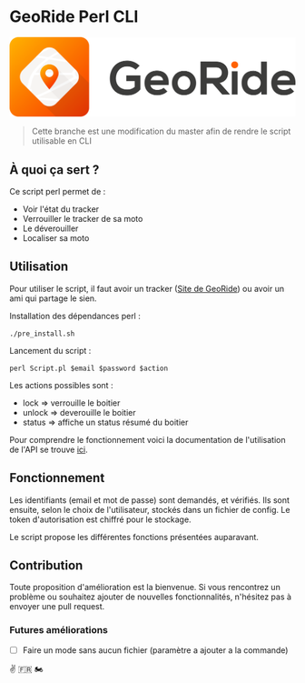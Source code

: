 # GeoRide Perl CLI

![Logo GeoRide](https://github.com/Ximmer00/Georide-Perl/blob/master/logo_transparent.png)

> Cette branche est une modification du master afin de rendre le script utilisable en CLI

## À quoi ça sert ?

Ce script perl permet de :

-   Voir l'état du tracker
-   Verrouiller le tracker de sa moto
-   Le déverouiller
-   Localiser sa moto

## Utilisation

Pour utiliser le script, il faut avoir un tracker ([Site de GeoRide](https://georide.fr/ "Site de GeoRide")) ou avoir un ami qui partage le sien.

Installation des dépendances perl :

    ./pre_install.sh

Lancement du script :

    perl Script.pl $email $password $action

Les actions possibles sont :
  - lock => verrouille le boitier
  - unlock => deverouille le boitier
  - status => affiche un status résumé du boitier

Pour comprendre le fonctionnement voici la documentation de l'utilisation de l'API se trouve [ici](https://api.georide.fr "Doc de l'API").

## Fonctionnement

Les identifiants (email et mot de passe) sont demandés, et vérifiés. Ils sont ensuite, selon le choix de l'utilisateur, stockés dans un fichier de config. Le token d'autorisation est chiffré pour le stockage.

Le script propose les différentes fonctions présentées auparavant.

## Contribution

Toute proposition d'amélioration est la bienvenue. Si vous rencontrez un problème ou souhaitez ajouter de nouvelles fonctionnalités, n'hésitez pas à envoyer une pull request.

### Futures améliorations

-   [ ] Faire un mode sans aucun fichier (paramètre a ajouter a la commande)

✌️ 🇫🇷 🏍️
